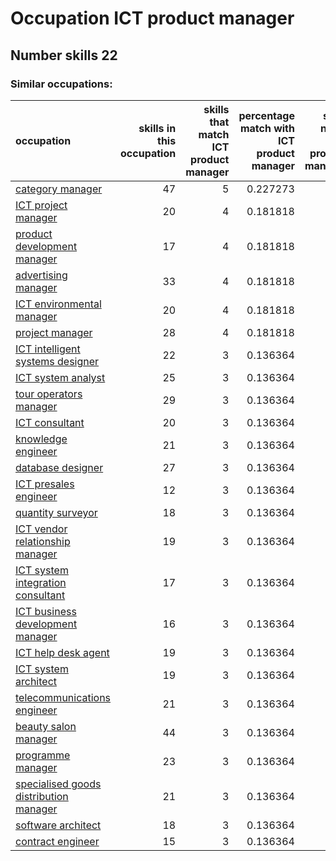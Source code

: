 # Occupation ICT product manager
## Number skills 22
### Similar occupations:
| occupation                                                                          |   skills in this occupation |   skills that match ICT product manager |   percentage match with ICT product manager |   skills not in ICT product manager |
|:------------------------------------------------------------------------------------|----------------------------:|----------------------------------------:|--------------------------------------------:|------------------------------------:|
| [category manager](category_manager.md)                                             |                          47 |                                       5 |                                    0.227273 |                                  42 |
| [ICT project manager](ICT_project_manager.md)                                       |                          20 |                                       4 |                                    0.181818 |                                  16 |
| [product development manager](product_development_manager.md)                       |                          17 |                                       4 |                                    0.181818 |                                  13 |
| [advertising manager](advertising_manager.md)                                       |                          33 |                                       4 |                                    0.181818 |                                  29 |
| [ICT environmental manager](ICT_environmental_manager.md)                           |                          20 |                                       4 |                                    0.181818 |                                  16 |
| [project manager](project_manager.md)                                               |                          28 |                                       4 |                                    0.181818 |                                  24 |
| [ICT intelligent systems designer](ICT_intelligent_systems_designer.md)             |                          22 |                                       3 |                                    0.136364 |                                  19 |
| [ICT system analyst](ICT_system_analyst.md)                                         |                          25 |                                       3 |                                    0.136364 |                                  22 |
| [tour operators manager](tour_operators_manager.md)                                 |                          29 |                                       3 |                                    0.136364 |                                  26 |
| [ICT consultant](ICT_consultant.md)                                                 |                          20 |                                       3 |                                    0.136364 |                                  17 |
| [knowledge engineer](knowledge_engineer.md)                                         |                          21 |                                       3 |                                    0.136364 |                                  18 |
| [database designer](database_designer.md)                                           |                          27 |                                       3 |                                    0.136364 |                                  24 |
| [ICT presales engineer](ICT_presales_engineer.md)                                   |                          12 |                                       3 |                                    0.136364 |                                   9 |
| [quantity surveyor](quantity_surveyor.md)                                           |                          18 |                                       3 |                                    0.136364 |                                  15 |
| [ICT vendor relationship manager](ICT_vendor_relationship_manager.md)               |                          19 |                                       3 |                                    0.136364 |                                  16 |
| [ICT system integration consultant](ICT_system_integration_consultant.md)           |                          17 |                                       3 |                                    0.136364 |                                  14 |
| [ICT business development manager](ICT_business_development_manager.md)             |                          16 |                                       3 |                                    0.136364 |                                  13 |
| [ICT help desk agent](ICT_help_desk_agent.md)                                       |                          19 |                                       3 |                                    0.136364 |                                  16 |
| [ICT system architect](ICT_system_architect.md)                                     |                          19 |                                       3 |                                    0.136364 |                                  16 |
| [telecommunications engineer](telecommunications_engineer.md)                       |                          21 |                                       3 |                                    0.136364 |                                  18 |
| [beauty salon manager](beauty_salon_manager.md)                                     |                          44 |                                       3 |                                    0.136364 |                                  41 |
| [programme manager](programme_manager.md)                                           |                          23 |                                       3 |                                    0.136364 |                                  20 |
| [specialised goods distribution manager](specialised_goods_distribution_manager.md) |                          21 |                                       3 |                                    0.136364 |                                  18 |
| [software architect](software_architect.md)                                         |                          18 |                                       3 |                                    0.136364 |                                  15 |
| [contract engineer](contract_engineer.md)                                           |                          15 |                                       3 |                                    0.136364 |                                  12 |
